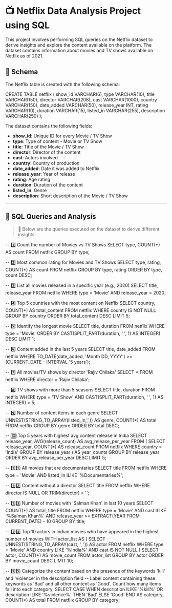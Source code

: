 # 📺 Netflix Data Analysis Project using SQL

This project involves performing SQL queries on the Netflix dataset to derive insights and explore the content available on the platform. The dataset contains information about movies and TV shows available on Netflix as of 2021.

## 🧾 Schema

The Netflix table is created with the following schema:

CREATE TABLE netflix (
    show_id VARCHAR(6),
    type VARCHAR(10),
    title VARCHAR(150),
    director VARCHAR(208),
    cast VARCHAR(1000),
    country VARCHAR(150),
    date_added VARCHAR(50),
    release_year INT,
    rating VARCHAR(10),
    duration VARCHAR(15),
    listed_in VARCHAR(255),
    description VARCHAR(250)
);

The dataset contains the following fields:

- **show_id**: Unique ID for every Movie / TV Show  
- **type**: Type of content - Movie or TV Show  
- **title**: Title of the Movie / TV Show  
- **director**: Director of the content  
- **cast**: Actors involved  
- **country**: Country of production  
- **date_added**: Date it was added to Netflix  
- **release_year**: Year of release  
- **rating**: Age rating  
- **duration**: Duration of the content  
- **listed_in**: Genre  
- **description**: Short description of the Movie / TV Show  

---

## 📌 SQL Queries and Analysis

> 🔽 Below are the queries executed on the dataset to derive different insights:

-- 1️⃣ Count the number of Movies vs TV Shows
SELECT type, COUNT(*) AS count
FROM netflix
GROUP BY type;

-- 2️⃣ Most common rating for Movies and TV Shows
SELECT type, rating, COUNT(*) AS count
FROM netflix
GROUP BY type, rating
ORDER BY type, count DESC;

-- 3️⃣ List all movies released in a specific year (e.g., 2020)
SELECT title, release_year
FROM netflix
WHERE type = 'Movie' AND release_year = 2020;

-- 4️⃣ Top 5 countries with the most content on Netflix
SELECT country, COUNT(*) AS total_content
FROM netflix
WHERE country IS NOT NULL
GROUP BY country
ORDER BY total_content DESC
LIMIT 5;

-- 5️⃣ Identify the longest movie
SELECT title, duration
FROM netflix
WHERE type = 'Movie'
ORDER BY CAST(SPLIT_PART(duration, ' ', 1) AS INTEGER) DESC
LIMIT 1;

-- 6️⃣ Content added in the last 5 years
SELECT title, date_added
FROM netflix
WHERE TO_DATE(date_added, 'Month DD, YYYY') >= (CURRENT_DATE - INTERVAL '5 years');

-- 7️⃣ All movies/TV shows by director 'Rajiv Chilaka'
SELECT *
FROM netflix
WHERE director = 'Rajiv Chilaka';

-- 8️⃣ TV shows with more than 5 seasons
SELECT title, duration
FROM netflix
WHERE type = 'TV Show'
  AND CAST(SPLIT_PART(duration, ' ', 1) AS INTEGER) > 5;

-- 9️⃣ Number of content items in each genre
SELECT UNNEST(STRING_TO_ARRAY(listed_in,',')) AS genre, COUNT(*) AS total
FROM netflix
GROUP BY genre
ORDER BY total DESC;

-- 🔟 Top 5 years with highest avg content release in India
SELECT release_year, AVG(release_count) AS avg_release_per_year
FROM (
	SELECT release_year, COUNT(*) AS release_count
	FROM netflix
	WHERE country = 'India'
	GROUP BY release_year
) AS year_counts
GROUP BY release_year
ORDER BY avg_release_per_year DESC
LIMIT 5;

-- 1️⃣1️⃣ All movies that are documentaries
SELECT title
FROM netflix
WHERE type = 'Movie' AND listed_in ILIKE '%Documentaries%';

-- 1️⃣2️⃣ Content without a director
SELECT title
FROM netflix
WHERE director IS NULL OR TRIM(director) = '';

-- 1️⃣3️⃣ Number of movies with 'Salman Khan' in last 10 years
SELECT COUNT(*) AS total, title
FROM netflix
WHERE type = 'Movie'
  AND cast ILIKE '%Salman Khan%'
  AND release_year >= EXTRACT(YEAR FROM CURRENT_DATE) - 10
GROUP BY title;

-- 1️⃣4️⃣ Top 10 actors in Indian movies who have appeared in the highest number of movies
WITH actor_list AS (
  SELECT UNNEST(STRING_TO_ARRAY(cast, ', ')) AS actor
  FROM netflix
  WHERE type = 'Movie' AND country LIKE '%India%' AND cast IS NOT NULL
)
SELECT actor, COUNT(*) AS movie_count
FROM actor_list
GROUP BY actor
ORDER BY movie_count DESC
LIMIT 10;

-- 1️⃣5️⃣ Categorize the content based on the presence of the keywords 'kill' and 'violence' in the description field
-- Label content containing these keywords as 'Bad' and all other content as 'Good'. Count how many items fall into each category.
SELECT 
  CASE 
    WHEN description ILIKE '%kill%' OR description ILIKE '%violence%' THEN 'Bad'
    ELSE 'Good'
  END AS category,
  COUNT(*) AS total
FROM netflix
GROUP BY category;
